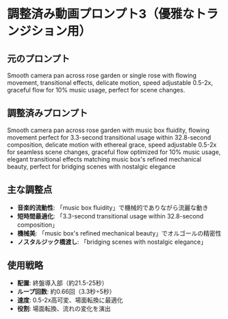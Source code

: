 # 調整済み動画プロンプト3（優雅なトランジション用）

## 元のプロンプト
Smooth camera pan across rose garden or single rose with flowing movement, transitional effects, delicate motion, speed adjustable 0.5-2x, graceful flow for 10% music usage, perfect for scene changes.

## 調整済みプロンプト
Smooth camera pan across rose garden with music box fluidity, flowing movement perfect for 3.3-second transitional usage within 32.8-second composition, delicate motion with ethereal grace, speed adjustable 0.5-2x for seamless scene changes, graceful flow optimized for 10% music usage, elegant transitional effects matching music box's refined mechanical beauty, perfect for bridging scenes with nostalgic elegance

## 主な調整点
- **音楽的流動性**: 「music box fluidity」で機械的でありながら流麗な動き
- **短時間最適化**: 「3.3-second transitional usage within 32.8-second composition」
- **機械美**: 「music box's refined mechanical beauty」でオルゴールの精密性
- **ノスタルジック橋渡し**: 「bridging scenes with nostalgic elegance」

## 使用戦略
- **配置**: 終盤導入部（約21.5-25秒）
- **ループ回数**: 約0.66回（3.3秒÷5秒）
- **速度**: 0.5-2x高可変、場面転換に最適化
- **役割**: 場面転換、流れの変化を演出